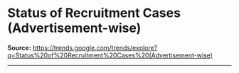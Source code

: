 # Status of Recruitment Cases (Advertisement-wise)

**Source:** https://trends.google.com/trends/explore?q=Status%20of%20Recruitment%20Cases%20(Advertisement-wise)

---


